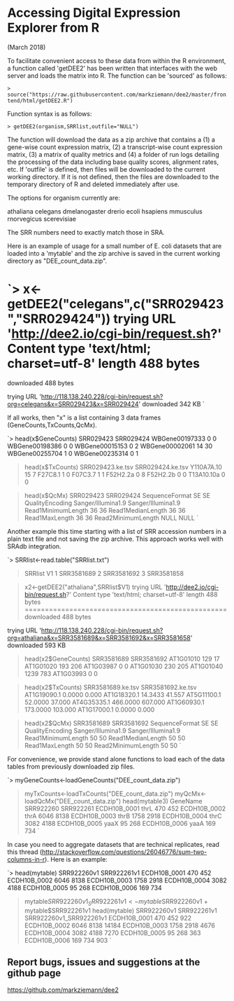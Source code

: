 # Accessing Digital Expression Explorer from R
(March 2018)

To facilitate convenient access to these data from within the R environment, a 
function called 'getDEE2' has been written that interfaces with the web server 
and loads the matrix into R. The function can be 'sourced' as follows:

`> source("https://raw.githubusercontent.com/markziemann/dee2/master/frontend/html/getDEE2.R")`

Function syntax is as follows:

`> getDEE2(organism,SRRlist,outfile="NULL")`

The function will download the data as a zip archive that contains a (1) a gene-wise
count expression matrix, (2) a transcript-wise count expression matrix, (3) a matrix
of quality metrics and (4) a folder of run logs detailing the processing of the 
data including base quality scores, alignment rates, etc. If 'outfile' is 
defined, then files will be downloaded to the current working directory. If it
is not defined, then the files are downloaded to the temporary directory of R
and deleted immediately after use.

The options for organism currently are:

athaliana
celegans
dmelanogaster
drerio
ecoli
hsapiens
mmusculus
rnorvegicus
scerevisiae

The SRR numbers need to exactly match those in SRA.

Here is an example of usage for a small number of E. coli datasets that are 
loaded into a 'mytable' and the zip archive is saved in the current working
directory as "DEE_count_data.zip".

`> x<-getDEE2("celegans",c("SRR029423","SRR029424"))
trying URL 'http://dee2.io/cgi-bin/request.sh?'
Content type 'text/html; charset=utf-8' length 488 bytes
==================================================
downloaded 488 bytes

trying URL 'http://118.138.240.228/cgi-bin/request.sh?org=celegans&x=SRR029423&x=SRR029424'
downloaded 342 KB
`

If all works, then "x" is a list containing 3 data frames (GeneCounts,TxCounts,QcMx).

`> head(x$GeneCounts)
               SRR029423 SRR029424
WBGene00197333         0         0
WBGene00198386         0         0
WBGene00015153         0         2
WBGene00002061        14        30
WBGene00255704         1         0
WBGene00235314         0         1

> head(x$TxCounts)
           SRR029423.ke.tsv SRR029424.ke.tsv
Y110A7A.10               15                7
F27C8.1                   1                0
F07C3.7                   1                1
F52H2.2a                  0                8
F52H2.2b                  0                0
T13A10.10a                0                0

> head(x$QcMx)
                            SRR029423          SRR029424
SequenceFormat                     SE                 SE
QualityEncoding    Sanger/Illumina1.9 Sanger/Illumina1.9
Read1MinimumLength                 36                 36
Read1MedianLength                  36                 36
Read1MaxLength                     36                 36
Read2MinimumLength               NULL               NULL
`

Another example this time starting with a list of SRR accession numbers in a 
plain text file and not saving the zip archive. This approach works well with 
SRAdb integration.

`> SRRlist<-read.table("SRRlist.txt")
> SRRlist
          V1
1 SRR3581689
2 SRR3581692
3 SRR3581858

> x2<-getDEE2("athaliana",SRRlist$V1)
trying URL 'http://dee2.io/cgi-bin/request.sh?'
Content type 'text/html; charset=utf-8' length 488 bytes
==================================================
downloaded 488 bytes

trying URL 'http://118.138.240.228/cgi-bin/request.sh?org=athaliana&x=SRR3581689&x=SRR3581692&x=SRR3581658'
downloaded 593 KB

> head(x2$GeneCounts)
          SRR3581689 SRR3581692
AT1G01010        129         17
AT1G01020        193        206
AT1G03987          0          0
AT1G01030        230        205
AT1G01040       1239        783
AT1G03993          0          0

> head(x2$TxCounts)
            SRR3581689.ke.tsv SRR3581692.ke.tsv
AT1G19090.1            0.0000             0.000
AT1G18320.1           14.3433            41.557
AT5G11100.1           52.0000            37.000
AT4G35335.1          466.0000           607.000
AT1G60930.1          173.0000           103.000
AT1G17000.1            0.0000             0.000

> head(x2$QcMx)
                           SRR3581689         SRR3581692
SequenceFormat                     SE                 SE
QualityEncoding    Sanger/Illumina1.9 Sanger/Illumina1.9
Read1MinimumLength                 50                 50
Read1MedianLength                  50                 50
Read1MaxLength                     50                 50
Read2MinimumLength                 50                 50
`

For convenience, we provide stand alone functions to load each of the data tables 
from previously downloaded zip files.

`> myGeneCounts<-loadGeneCounts("DEE_count_data.zip")
> myTxCounts<-loadTxCounts("DEE_count_data.zip")
> myQcMx<-loadQcMx("DEE_count_data.zip")
> head(mytable3)
             GeneName    SRR922260    SRR922261
ECDH10B_0001     thrL          470          452
ECDH10B_0002     thrA         6046         8138
ECDH10B_0003     thrB         1758         2918
ECDH10B_0004     thrC         3082         4188
ECDH10B_0005     yaaX           95          268
ECDH10B_0006     yaaA          169          734
`

In case you need to aggregate datasets that are technical replicates, read this
thread (http://stackoverflow.com/questions/26046776/sum-two-columns-in-r). Here
is an example:

`> head(mytable)
             SRR922260v1 SRR922261v1
ECDH10B_0001         470         452
ECDH10B_0002        6046        8138
ECDH10B_0003        1758        2918
ECDH10B_0004        3082        4188
ECDH10B_0005          95         268
ECDH10B_0006         169         734
> mytable$SRR922260v1_SRR922261v1<-mytable$SRR922260v1 + mytable$SRR922261v1
> head(mytable)
             SRR922260v1 SRR922261v1 SRR922260v1_SRR922261v1
ECDH10B_0001         470         452                     922
ECDH10B_0002        6046        8138                   14184
ECDH10B_0003        1758        2918                    4676
ECDH10B_0004        3082        4188                    7270
ECDH10B_0005          95         268                     363
ECDH10B_0006         169         734                     903
`

## Report bugs, issues and suggestions at the github page
https://github.com/markziemann/dee2
